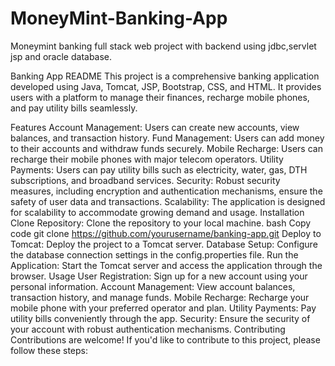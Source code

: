 # MoneyMint-Banking-App
Moneymint banking full stack web project with backend using jdbc,servlet jsp and oracle database.

Banking App README
This project is a comprehensive banking application developed using Java, Tomcat, JSP, Bootstrap, CSS, and HTML. It provides users with a platform to manage their finances, recharge mobile phones, and pay utility bills seamlessly.

Features
Account Management: Users can create new accounts, view balances, and transaction history.
Fund Management: Users can add money to their accounts and withdraw funds securely.
Mobile Recharge: Users can recharge their mobile phones with major telecom operators.
Utility Payments: Users can pay utility bills such as electricity, water, gas, DTH subscriptions, and broadband services.
Security: Robust security measures, including encryption and authentication mechanisms, ensure the safety of user data and transactions.
Scalability: The application is designed for scalability to accommodate growing demand and usage.
Installation
Clone Repository: Clone the repository to your local machine.
bash
Copy code
git clone https://github.com/yourusername/banking-app.git
Deploy to Tomcat: Deploy the project to a Tomcat server.
Database Setup: Configure the database connection settings in the config.properties file.
Run the Application: Start the Tomcat server and access the application through the browser.
Usage
User Registration: Sign up for a new account using your personal information.
Account Management: View account balances, transaction history, and manage funds.
Mobile Recharge: Recharge your mobile phone with your preferred operator and plan.
Utility Payments: Pay utility bills conveniently through the app.
Security: Ensure the security of your account with robust authentication mechanisms.
Contributing
Contributions are welcome! If you'd like to contribute to this project, please follow these steps:


